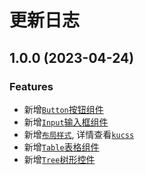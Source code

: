 # 更新日志

## 1.0.0 (2023-04-24)

### Features

- 新增[`Button`按钮组件](../button.md)
- 新增[`Input`输入框组件](../input.md)
- 新增[`布局样式`](../layout.md), 详情查看[`kucss`](https://www.npmjs.com/package/kucss)
- 新增[`Table`表格组件](../table.md)
- 新增[`Tree`树形控件](../tree.md)
